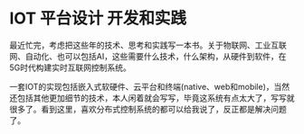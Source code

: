 # IOT 平台设计 开发和实践
最近忙完，考虑把这些年的技术、思考和实践写一本书。关于物联网、工业互联网、自动化、也可以包括AI，这些需要什么技术，什么架构，从硬件到软件，在5G时代构建实时互联网控制系统。



一套IOT的实现包括嵌入式软硬件、云平台和终端(native、web和mobile)，当然还包括其他更加细节的技术，本人闲着就会写写，毕竟这系统有点太大了，写写就很多了。看到这里，喜欢分布式控制系统的都可以给我说了，反正都是解决问题了。